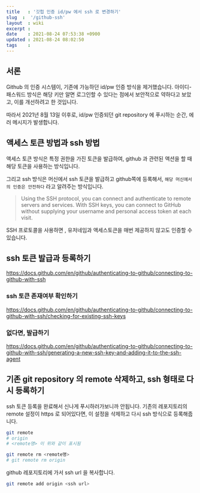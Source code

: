 ```yaml
---
title   : '깃헙 인증 id/pw 에서 ssh 로 변경하기' 
slug  :  '/github-ssh'
layout  : wiki 
excerpt : 
date    : 2021-08-24 07:53:38 +0900
updated : 2021-08-24 08:02:50
tags    : 
---
```


## 서론 

Github 의 인증 시스템이, 기존에 가능하던 id/pw 인증 방식을 제거했습니다. 아이디-패스워드 방식은 해당 키만 알면 로그인할 수 있다는 점에서 보안적으로 약하다고 보았고, 이를 개선하려고 한 것입니다. 

따라서 2021년 8월 13일 이후로, id/pw 인증되던 git repository 에 푸시하는 순간, 에러 메시지가 발생합니다. 

> 

## 액세스 토큰 방법과 ssh 방법 

액세스 토큰 방식은 특정 권한을 가진 토큰을 발급하여, github 과 관련된 액션을 할 때 해당 토큰을 사용하는 방식입니다. 

그리고 ssh 방식은 머신에서 ssh 토큰을 발급하고 github쪽에 등록해서, `해당 머신에서의 인증은 안전하다` 라고 알려주는 방식입니다. 
> Using the SSH protocol, you can connect and authenticate to remote servers and services. With SSH keys, you can connect to GitHub without supplying your username and personal access token at each visit.

SSH 프로토콜을 사용하면 , 유저네임과 액세스토큰을 매번 제공하지 않고도 인증할 수 있습니다. 

## ssh 토큰 발급과 등록하기 

https://docs.github.com/en/github/authenticating-to-github/connecting-to-github-with-ssh
### ssh 토큰 존재여부 확인하기
https://docs.github.com/en/github/authenticating-to-github/connecting-to-github-with-ssh/checking-for-existing-ssh-keys

### 없다면, 발급하기 
https://docs.github.com/en/github/authenticating-to-github/connecting-to-github-with-ssh/generating-a-new-ssh-key-and-adding-it-to-the-ssh-agent
## 기존 git repository 의 remote 삭제하고, ssh 형태로 다시 등록하기 
ssh 토큰 등록을 완료해서 신나게 푸시하러가보니까 안됩니다. 
기존의 레포지토리의 remote 설정이 https 로 되어있다면, 이 설정을 삭제하고 다시 ssh 방식으로 등록해줍니다. 

```bash 
git remote 
# origin 
# <remote명> 이 위와 같이 표시됨
```

```bash 
git remote rm <remote명> 
# git remote rm origin 
```

github 레포지토리에 가서 ssh url 을 복사합니다. 

```bash 
git remote add origin <ssh url> 
```

